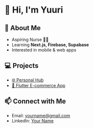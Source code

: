 # 👋 Hi, I'm Yuuri  

## 🚀 About Me
- Aspiring Nurse 👩‍⚕️  
- Learning **Next.js, Firebase, Supabase**  
- Interested in mobile & web apps  

## 💻 Projects
- [🌐 Personal Hub](https://github.com/yourusername/personal-hub)  
- [📱 Flutter E-commerce App](https://github.com/yourusername/flutterecommerce4)  

## 📫 Connect with Me
- Email: yourname@gmail.com  
- LinkedIn: [Your Name](https://linkedin.com/in/yourusername)  
